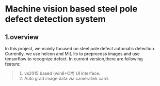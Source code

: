 # Machine vision based steel pole defect detection system
1.overview
-----------
In this project, we mainly focused on steel pole defect automatic detection. Currently, we use helcon and MIL lib to preprocess images and use tensorflow to recognize defect. In current version,there are following feature:
> 1. vs2015 based (win8+C#) UI interface.
> 2. Auto grad image data via cameralink card.
